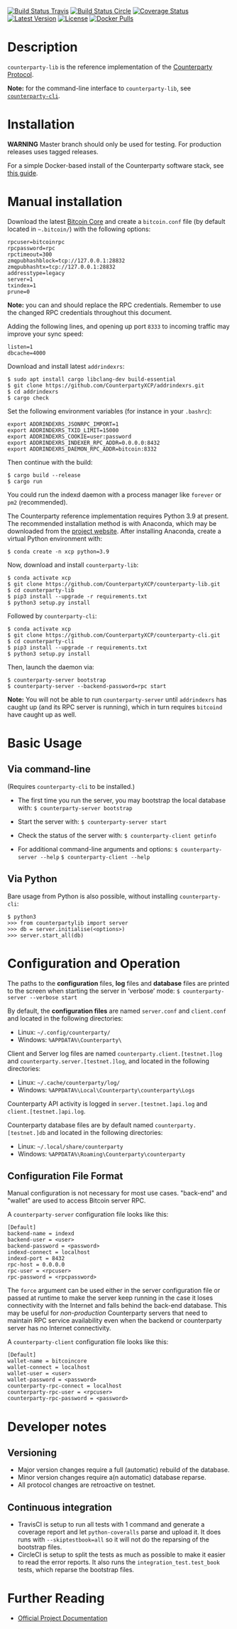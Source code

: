 [![Build Status Travis](https://travis-ci.org/CounterpartyXCP/counterparty-lib.svg?branch=develop)](https://travis-ci.org/CounterpartyXCP/counterparty-lib)
[![Build Status Circle](https://circleci.com/gh/CounterpartyXCP/counterparty-lib.svg?&style=shield)](https://circleci.com/gh/CounterpartyXCP/counterparty-lib)
[![Coverage Status](https://coveralls.io/repos/CounterpartyXCP/counterparty-lib/badge.png?branch=develop)](https://coveralls.io/r/CounterpartyXCP/counterparty-lib?branch=develop)
[![Latest Version](https://pypip.in/version/counterparty-lib/badge.svg)](https://pypi.python.org/pypi/counterparty-lib/)
[![License](https://pypip.in/license/counterparty-lib/badge.svg)](https://pypi.python.org/pypi/counterparty-lib/)
[![Docker Pulls](https://img.shields.io/docker/pulls/counterparty/counterparty-server.svg?maxAge=2592000)](https://hub.docker.com/r/counterparty/counterparty-server/)


# Description
`counterparty-lib` is the reference implementation of the [Counterparty Protocol](https://counterparty.io).

**Note:** for the command-line interface to `counterparty-lib`, see [`counterparty-cli`](https://github.com/CounterpartyXCP/counterparty-cli).


# Installation

**WARNING** Master branch should only be used for testing. For production releases uses tagged releases.

For a simple Docker-based install of the Counterparty software stack, see [this guide](http://counterparty.io/docs/federated_node/).


# Manual installation

Download the latest [Bitcoin Core](https://github.com/bitcoin/bitcoin/releases) and create
a `bitcoin.conf` file (by default located in `~.bitcoin/`) with the following options:

```
rpcuser=bitcoinrpc
rpcpassword=rpc
rpctimeout=300
zmqpubhashblock=tcp://127.0.0.1:28832
zmqpubhashtx=tcp://127.0.0.1:28832
addresstype=legacy
server=1
txindex=1
prune=0
```
**Note:** you can and should replace the RPC credentials. Remember to use the changed RPC credentials throughout this document.

Adding the following lines, and opening up port `8333` to incoming traffic may improve your sync speed:

```
listen=1
dbcache=4000
```

Download and install latest `addrindexrs`:
```
$ sudo apt install cargo libclang-dev build-essential
$ git clone https://github.com/CounterpartyXCP/addrindexrs.git
$ cd addrindexrs
$ cargo check
```

Set the following environment variables (for instance in your `.bashrc`):
```
export ADDRINDEXRS_JSONRPC_IMPORT=1
export ADDRINDEXRS_TXID_LIMIT=15000
export ADDRINDEXRS_COOKIE=user:password
export ADDRINDEXRS_INDEXER_RPC_ADDR=0.0.0.0:8432
export ADDRINDEXRS_DAEMON_RPC_ADDR=bitcoin:8332
```

Then continue with the build:

```
$ cargo build --release
$ cargo run
```

You could run the indexd daemon with a process manager like `forever` or `pm2` (recommended).


The Counterparty reference implementation requires Python 3.9 at present. The recommended installation method is with Anaconda, which may be downloaded from the [project website](https://www.anaconda.com/download). After installing Anaconda, create a virtual Python environment with:

```
$ conda create -n xcp python=3.9
```

Now, download and install `counterparty-lib`:

```
$ conda activate xcp
$ git clone https://github.com/CounterpartyXCP/counterparty-lib.git
$ cd counterparty-lib
$ pip3 install --upgrade -r requirements.txt
$ python3 setup.py install
```

Followed by `counterparty-cli`:

```
$ conda activate xcp
$ git clone https://github.com/CounterpartyXCP/counterparty-cli.git
$ cd counterparty-cli
$ pip3 install --upgrade -r requirements.txt
$ python3 setup.py install
```

Then, launch the daemon via:

```
$ counterparty-server bootstrap
$ counterparty-server --backend-password=rpc start
```

**Note:** You will not be able to run `counterparty-server` until `addrindexrs` has caught up (and its RPC server is running), which in turn requires `bitcoind` have caught up as well.


# Basic Usage

## Via command-line

(Requires `counterparty-cli` to be installed.)

* The first time you run the server, you may bootstrap the local database with:
	`$ counterparty-server bootstrap`

* Start the server with:
	`$ counterparty-server start`

* Check the status of the server with:
	`$ counterparty-client getinfo`

* For additional command-line arguments and options:
	`$ counterparty-server --help`
	`$ counterparty-client --help`

## Via Python

Bare usage from Python is also possible, without installing `counterparty-cli`:

```
$ python3
>>> from counterpartylib import server
>>> db = server.initialise(<options>)
>>> server.start_all(db)
```

# Configuration and Operation

The paths to the **configuration** files, **log** files and **database** files are printed to the screen when starting the server in ‘verbose’ mode:
	`$ counterparty-server --verbose start`

By default, the **configuration files** are named `server.conf` and `client.conf` and located in the following directories:

* Linux: `~/.config/counterparty/`
* Windows: `%APPDATA%\Counterparty\`

Client and Server log files are named `counterparty.client.[testnet.]log` and `counterparty.server.[testnet.]log`, and located in the following directories:

* Linux: `~/.cache/counterparty/log/`
* Windows: `%APPDATA%\Local\Counterparty\counterparty\Logs`

Counterparty API activity is logged in `server.[testnet.]api.log` and `client.[testnet.]api.log`.

Counterparty database files are by default named `counterparty.[testnet.]db` and located in the following directories:

* Linux: `~/.local/share/counterparty`
* Windows: `%APPDATA%\Roaming\Counterparty\counterparty`

## Configuration File Format

Manual configuration is not necessary for most use cases. "back-end" and "wallet" are used to access Bitcoin server RPC.

A `counterparty-server` configuration file looks like this:

	[Default]
	backend-name = indexd
	backend-user = <user>
	backend-password = <password>
	indexd-connect = localhost
	indexd-port = 8432
	rpc-host = 0.0.0.0
	rpc-user = <rpcuser>
	rpc-password = <rpcpassword>

The ``force`` argument can be used either in the server configuration file or passed at runtime to make the server keep running in the case it loses connectivity with the Internet and falls behind the back-end database. This may be useful for *non-production* Counterparty servers that need to maintain RPC service availability even when the backend or counterparty server has no Internet connectivity.

A `counterparty-client` configuration file looks like this:

	[Default]
	wallet-name = bitcoincore
	wallet-connect = localhost
	wallet-user = <user>
	wallet-password = <password>
	counterparty-rpc-connect = localhost
	counterparty-rpc-user = <rpcuser>
	counterparty-rpc-password = <password>


# Developer notes

## Versioning

* Major version changes require a full (automatic) rebuild of the database.
* Minor version changes require a(n automatic) database reparse.
* All protocol changes are retroactive on testnet.

## Continuous integration
 - TravisCI is setup to run all tests with 1 command and generate a coverage report and let `python-coveralls` parse and upload it.
   It does runs with `--skiptestbook=all` so it will not do the reparsing of the bootstrap files.
 - CircleCI is setup to split the tests as much as possible to make it easier to read the error reports.
   It also runs the `integration_test.test_book` tests, which reparse the bootstrap files.


# Further Reading

* [Official Project Documentation](http://counterparty.io/docs/)
